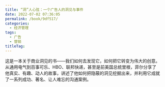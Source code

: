 ```yaml
---
title: “洞”人心弦：一个广告人的洞见与事件
date: 2022-07-02 07:36:05
permalink: /book/9df517/
categories: 
  - 经济管理
tags: 
  - 广告
  - 营销
titleTag: 
---
```


这是一本关于商业洞见的书——我们如何去发现它，如何把它转变为伟大的创意。从通用电气到百事可乐、HBO、联邦快递，甚至是前美国总统里根，菲尔分享了他真实、有趣、动人的故事，讲述了他如何把隐蔽的洞见挖掘出来，并利用它成就了一系列成功、著名、让人难忘的沟通案例。

<!-- more -->

<BookShelf
album="https://cdn.jsdelivr.net/gh/jonsam-ng/image-hosting@master/oxygen-space/image.lhuf0o1uexc.webp"
title="“洞”人心弦：一个广告人的洞见与事件"
author="菲尔.杜森伯里"
intro="这是一本关于商业洞见的书——我们如何去发现它，如何把它转变为伟大的创意。从通用电气到百事可乐、HBO、联邦快递，甚至是前美国总统里根，菲尔分享了他真实、有趣、动人的故事，讲述了他如何把隐蔽的洞见挖掘出来，并利用它成就了一系列成功、著名、让人难忘的沟通案例。本书为任何有志成为一名优秀的营销者或沟通者的人提供了实际的、有价值的建议，其中有很多给了我日常所需要的指引和帮助。"
:tags="['广告', '营销']"
publisher="上海远东出版社"
lang="中文"
:pages="253"
link="https://www.aliyundrive.com/s/j5ZXGWfQkv4"
douban="https://book.douban.com/subject/2364723/"
/>